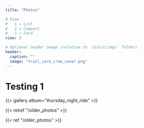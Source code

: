 ```yaml
---
title: "Photos"

# View.
#   1 = List
#   2 = Compact
#   3 = Card
view: 3

# Optional header image (relative to `static/img/` folder).
header:
  caption: ""
  image: "trail_care_crew_cover.png"
---
```


# Testing 1

{{< gallery album="thursday_night_ride" >}}

{{< relref "/older_photos" >}}

{{< ref "/older_photos" >}}
